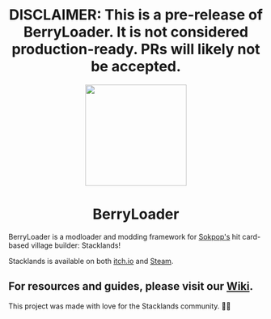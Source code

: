 <div align="center">
    <h1 align="center">DISCLAIMER: This is a pre-release of BerryLoader. It is not considered production-ready. PRs will likely not be accepted.</h1>
</div>

<div align="center">
	<img src="https://cdn.discordapp.com/attachments/813411249701519370/986199450311610448/berryloader.png" width=200em height=200em>
	<h1 align="center">BerryLoader</h1>
</div>

BerryLoader is a modloader and modding framework for [Sokpop's](https://sokpop.co/) hit card-based village builder: Stacklands!

Stacklands is available on both [itch.io](https://sokpop.itch.io/stacklands) and [Steam](https://store.steampowered.com/app/1948280/Stacklands/).

## For resources and guides, please visit our [Wiki](https://github.com/BerryLoader/BerryLoader/wiki).

This project was made with love for the Stacklands community. 💖💜